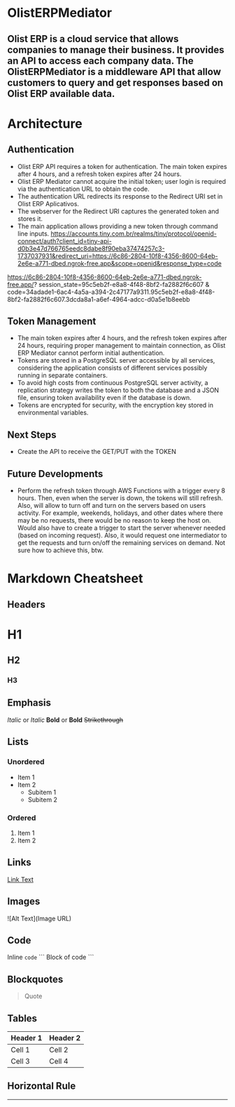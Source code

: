 # OlistERPMediator
Olist ERP is a cloud service that allows companies to manage their business. It provides an API to access each company data. The OlistERPMediator is a middleware API that allow customers to query and get responses based on Olist ERP available data.
---
# Architecture
## Authentication
- Olist ERP API requires a token for authentication. The main token expires after 4 hours, and a refresh token expires after 24 hours.
- Olist ERP Mediator cannot acquire the initial token; user login is required via the authentication URL to obtain the code.
- The authentication URL redirects its response to the Redirect URI set in Olist ERP Aplicativos.
- The webserver for the Redirect URI captures the generated token and stores it.
- The main application allows providing a new token through command line inputs.
https://accounts.tiny.com.br/realms/tiny/protocol/openid-connect/auth?client_id=tiny-api-d0b3e47d766765eedc8dabe8f90eba37474257c3-1737037931&redirect_uri=https://6c86-2804-10f8-4356-8600-64eb-2e6e-a771-dbed.ngrok-free.app&scope=openid&response_type=code

https://6c86-2804-10f8-4356-8600-64eb-2e6e-a771-dbed.ngrok-free.app/?
session_state=95c5eb2f-e8a8-4f48-8bf2-fa2882f6c607
&
code=34adade1-6ac4-4a5a-a394-2c47177a9311.95c5eb2f-e8a8-4f48-8bf2-fa2882f6c607.3dcda8a1-a6ef-4964-adcc-d0a5e1b8eebb
## Token Management
- The main token expires after 4 hours, and the refresh token expires after 24 hours, requiring proper management to maintain connection, as Olist ERP Mediator cannot perform initial authentication.
- Tokens are stored in a PostgreSQL server accessible by all services, considering the application consists of different services possibly running in separate containers.
- To avoid high costs from continuous PostgreSQL server activity, a replication strategy writes the token to both the database and a JSON file, ensuring token availability even if the database is down.
- Tokens are encrypted for security, with the encryption key stored in environmental variables.

## Next Steps
- Create the API to receive the GET/PUT with the TOKEN

## Future Developments
- Perform the refresh token through AWS Functions with a trigger every 8 hours. Then, even when the server is down, the tokens will still refresh. Also, will allow to turn off and turn on the servers based on users activity. For example, weekends, holidays, and other dates where there may be no requests, there would be no reason to keep the host on. Would also have to create a trigger to start the server whenever needed (based on incoming request). Also, it would request one intermediator to get the requests and turn on/off the remaining services on demand. Not sure how to achieve this, btw.

# Markdown Cheatsheet

## Headers
# H1
## H2
### H3

## Emphasis
*Italic* or _Italic_
**Bold** or __Bold__
~~Strikethrough~~

## Lists
### Unordered
- Item 1
- Item 2
  - Subitem 1
  - Subitem 2

### Ordered
1. Item 1
2. Item 2

## Links
[Link Text](URL)

## Images
![Alt Text](Image URL)

## Code
Inline `code`
\`\`\`
Block of code
\`\`\`

## Blockquotes
> Quote

## Tables
| Header 1 | Header 2 |
|----------|----------|
| Cell 1   | Cell 2   |
| Cell 3   | Cell 4   |

## Horizontal Rule
---